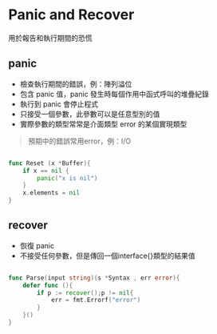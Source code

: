 # Panic and Recover

用於報告和執行期間的恐慌

## panic

* 檢查執行期間的錯誤，例：陣列溢位
* 包含 panic 值，panic 發生時每個作用中函式呼叫的堆疊紀錄
* 執行到 panic 會停止程式
* 只接受一個參數，此參數可以是任意型別的值
* 實際參數的類型常常是介面類型 error 的某個實現類型

> 預期中的錯誤常用error，例：I/O

```go

func Reset (x *Buffer){
    if x == nil {
        panic("x is nil")
    }
    x.elements = nil 
}

```


## recover

* 恢復 panic
* 不接受任何參數，但是傳回一個interface{}類型的結果值

```go 

func Parse(input string)(s *Syntax , err error){
    defer func (){
        if p := recover();p != nil{
            err = fmt.Errorf("error")
        }
    }()
}

```
